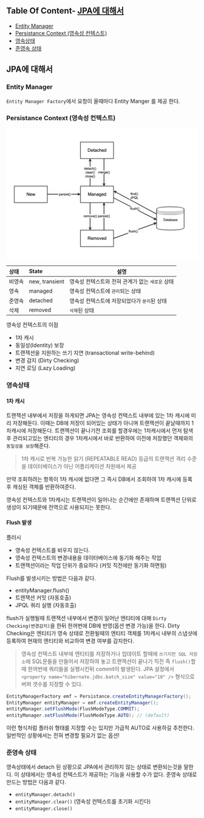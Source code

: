 <!--[TOC]: # "## Table of Contents"-->

## Table Of Content- [JPA에 대해서](#jpa에-대해서)
  - [Entity Manager](#entity-manager)
  - [Persistance Context (영속성 컨텍스트)](#persistance-context-영속성-컨텍스트)
  - [영속상태](#영속상태)
  - [준영속 상태](#준영속-상태)

## JPA에 대해서

### Entity Manager
`Entity Manager Factory`에서 요청이 올때마다 Entity Manger 를 제공 한다.

### Persistance Context (영속성 컨텍스트)
![jpa persist lifecycle](../asset/JPA/jpa-persist-lifecycle.png)

|상태|State|설명|
|:-|:-|-|
|비영속|new, transient|영속성 컨텍스트와 전혀 관계가 없는 `새로운` 상태|
|영속|managed|영속성 컨텍스트에 `관리`되는 상태|
|준영속|detached|영속성 컨텍스트에 저장되었다가 `분리`된 상태|
|삭제|removed|`삭제`된 상태|

영속성 컨텍스트의 이점
- 1차 캐시
- 동일성(Identity) 보장
- 트랜잭션을 지원하는 쓰기 지연 (transactional write-behind)
- 변경 감지 (Dirty Checking)
- 지연 로딩 (Lazy Loading)

### 영속상태
#### 1차 캐시
트랜잭션 내부에서 저장을 하게되면 JPA는 영속성 컨택스트 내부에 있는 1차 캐시에 미리 저장해둔다. 이때는 DB에 저장이 되어있는 상태가 아니며 트랜잭션이 끝날때까지 1차캐시에 저장해둔다.
트랜잭션이 끝나기전 조회를 할경우에는 1차캐시에서 먼저 탐색 후 관리되고있는 엔티티의 경우 1차캐시에서 바로 반환하여 이전에 저장했던 객체와의 `동일성을 보장`해준다.
> 1차 캐시로 반복 가능한 읽기 (REPEATABLE READ) 등급의 트랜잭션 격리 수준을 데이터베이스가 아닌 어플리케이션 차원에서 제공

만약 조회하려는 항목이 1차 캐시에 없다면 그 즉시 DB에서 조회하여 1차 캐시에 등록 후 캐싱된 객체를 반환하여준다.

 영속성 컨텍스트와 1차캐시는 트랜잭션이 일어나는 순간에만 존재하며 트랜잭션 단위로 생성이 되기때문에 전역으로 사용되지는 못한다.

#### Flush 발생
플러시
- 영속성 컨텍스트를 비우지 않는다.
- 영속성 컨텍스트의 변경내용을 데이터베이스에 동기화 해주는 작업
- 트랜잭션이라는 작업 단위가 중요하다 (커밋 직전에만 동기화 하면됨)

Flush를 발생시키는 방법은 다음과 같다.
- entityManager.flush()
- 트랜잭션 커밋 (자동호출)
- JPQL 쿼리 실행 (자동호출)

flush가 실행될때 트랜잭션 내부에서 변경이 일어난 엔티티에 대해 `Dirty Checking(변경감지)`을 한뒤 한꺼번에 DB에 반영(옵션 변경 가능)을 한다.
 Dirty Checking은 엔티티가 영속 상태로 전환될때의 엔티티 객체를  1차캐시 내부의 스냅샷에 등록하여 현재의 엔티티와 비교하여 변경 여부를 감지한다.

> 영속성 컨텍스트 내부에 엔티티를 저장하거나 업데이트 할때에 `쓰기지연 SQL 저장소`에 SQL문들을 만들어서 저장하여 놓고 트랜잭션이 끝나기 직전 즉 `flush()`할때 한꺼번에 쿼리들을 실행시킨뒤 commit이 발생된다.
>JPA 설정에서  `<property name="hibernate.jdbc.batch_size" value="10" />` 형식으로 버퍼 갯수를 지정할 수 있다.

``` java
EntityManagerFactory emf = Persistance.createEntityManagerFactory();
EntityManager entityManager = emf.createEntityManager();
entityManager.setFlushMode(FlushModeType.COMMIT);
entityManager.setFlushMode(FlushModeType.AUTO); // (default)
```
이런 형식처럼 플러쉬 형태를 지정할 수는 있지만 가급적 AUTO로 사용하길 추천한다.
일반적인 상황에서는 전혀 변경할 필요가 없는 옵션!

### 준영속 상태
영속상태에서 detach 된 상황으로 JPA에서 관리하지 않는 상태로 변환되는것을 말한다.
이 상태에서는 영속성 컨텍스트가 제공하는 기능을 사용할 수가 없다.
준영속 상태로 만드는 방법은 다음과 같다.
- `entityManager.detach()`
- `entityManager.clear()` (영속성 컨텍스트를 초기화 시킨다)
- `entityManager.close()`
